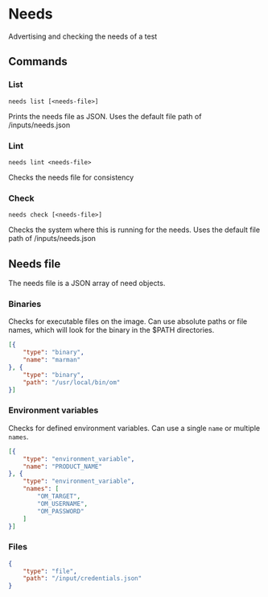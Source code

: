 # Needs

Advertising and checking the needs of a test

## Commands

### List

`needs list [<needs-file>]`

Prints the needs file as JSON. Uses the default file path of /inputs/needs.json 

### Lint

`needs lint <needs-file>`

Checks the needs file for consistency

### Check

`needs check [<needs-file>]`

Checks the system where this is running for the needs. Uses the default file path of /inputs/needs.json

## Needs file

The needs file is a JSON array of need objects.

### Binaries

Checks for executable files on the image. Can use absolute paths or file names, which will look for the binary in the $PATH directories.

```json
[{
    "type": "binary",
    "name": "marman"
}, {
    "type": "binary",
    "path": "/usr/local/bin/om"
}]
```

### Environment variables

Checks for defined environment variables. Can use a single `name` or multiple `names`.

```json
[{
    "type": "environment_variable",
    "name": "PRODUCT_NAME"
}, {
    "type": "environment_variable",
    "names": [
        "OM_TARGET",
        "OM_USERNAME",
        "OM_PASSWORD"
    ]
}]
```

### Files

```json
{
    "type": "file",
    "path": "/input/credentials.json"
}
```
